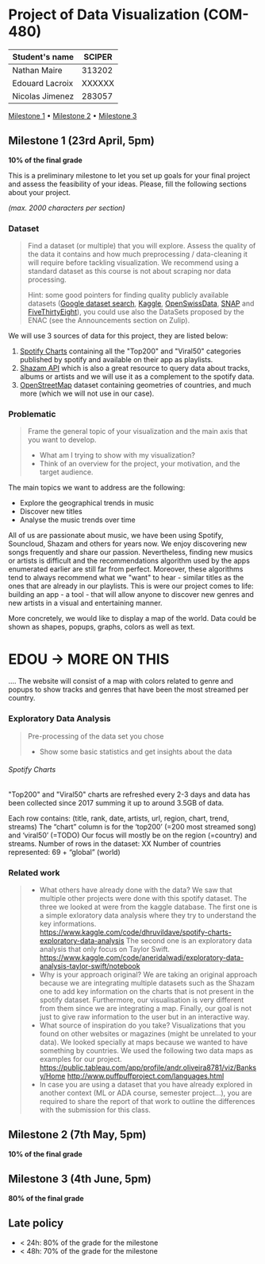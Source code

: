 # Project of Data Visualization (COM-480)

| Student's name  | SCIPER |
| --------------  | ------ |
| Nathan Maire    | 313202 |
| Edouard Lacroix | XXXXXX |
| Nicolas Jimenez | 283057 |

[Milestone 1](#milestone-1) • [Milestone 2](#milestone-2) • [Milestone 3](#milestone-3)

## Milestone 1 (23rd April, 5pm)

**10% of the final grade**

This is a preliminary milestone to let you set up goals for your final project and assess the feasibility of your ideas.
Please, fill the following sections about your project.

*(max. 2000 characters per section)*

### Dataset

> Find a dataset (or multiple) that you will explore. Assess the quality of the data it contains and how much preprocessing / data-cleaning it will require before tackling visualization. We recommend using a standard dataset as this course is not about scraping nor data processing.
>
> Hint: some good pointers for finding quality publicly available datasets ([Google dataset search](https://datasetsearch.research.google.com/), [Kaggle](https://www.kaggle.com/datasets), [OpenSwissData](https://opendata.swiss/en/), [SNAP](https://snap.stanford.edu/data/) and [FiveThirtyEight](https://data.fivethirtyeight.com/)), you could use also the DataSets proposed by the ENAC (see the Announcements section on Zulip).

We will use 3 sources of data for this project, they are listed below:
1. [Spotify Charts](https://www.kaggle.com/datasets/dhruvildave/spotify-charts?resource=download) containing all the "Top200" and "Viral50" categories published by spotify and available on their app as playlists.
2. [Shazam API](https://rapidapi.com/apidojo/api/shazam) which is also a great resource to query data about tracks, albums or artists and we will use it as a complement to the spotify data.
3. [OpenStreetMap](https://www.openstreetmap.org/#map=9/46.8246/8.2245) dataset containing geometries of countries, and much more (which we will not use in our case). 

### Problematic

> Frame the general topic of your visualization and the main axis that you want to develop.
> - What am I trying to show with my visualization?
> - Think of an overview for the project, your motivation, and the target audience.

The main topics we want to address are the following:
- Explore the geographical trends in music
- Discover new titles
- Analyse the music trends over time 

All of us are passionate about music, we have been using Spotify, Souncloud, Shazam and others for years now. We enjoy discovering new songs frequently and share our passion. 
Nevertheless, finding new musics or artists is difficult and the recommendations algorithm used by the apps enumerated earlier are still far from perfect. Moreover, these algorithms tend to 
always recommend what we "want" to hear - similar titles as the ones that are already in our playlists. This is were our project comes to life: building an app - a tool - that will allow anyone to discover new genres and new artists in a visual and entertaining manner. 

More concretely, we would like to display a map of the world. Data could be shown as shapes, popups, graphs, colors as well as text. 
# EDOU -> MORE ON THIS
.... The website will consist of a map with colors related to genre and popups to show tracks and genres that have been the most streamed per country. 

### Exploratory Data Analysis

> Pre-processing of the data set you chose
> - Show some basic statistics and get insights about the data

###### Spotify Charts
"Top200" and "Viral50" charts are refreshed every 2-3 days and data has been collected since 2017 summing it up to around 3.5GB of data. 

Each row contains: (title, rank, date, artists, url, region, chart, trend, streams)
The “chart” column is for the ‘top200’ (=200 most streamed song) and ‘viral50’ (=TODO)
Our focus will mostly be on the region (=country) and streams.
Number of rows in the dataset: XX
Number of countries represented: 69 + “global” (world)


### Related work


> - What others have already done with the data?
>  We saw that multiple other projects were done with this spotify dataset. The three we looked at were from the kaggle database. 
>  The first one is a simple exloratory data analysis where they try to understand the key informations. 
>  https://www.kaggle.com/code/dhruvildave/spotify-charts-exploratory-data-analysis
>  The second one is an exploratory data analysis that only focus on Taylor Swift. 
>  https://www.kaggle.com/code/aneridalwadi/exploratory-data-analysis-taylor-swift/notebook
> - Why is your approach original?
> We are taking an original approach because we are integrating multiple datasets such as the Shazam one to add key information on the charts that is not present in the spotify dataset. Furthermore, our visualisation is very different from them since we are integrating a map. Finally, our goal is not just to give raw information to the user but in an interactive way.
> - What source of inspiration do you take? Visualizations that you found on other websites or magazines (might be unrelated to your data).
> We looked specially at maps because we wanted to have something by countries. We used the following two data maps as examples for our project.
> https://public.tableau.com/app/profile/andr.oliveira8781/viz/Banksy/Home
> http://www.puffpuffproject.com/languages.html
> - In case you are using a dataset that you have already explored in another context (ML or ADA course, semester project...), you are required to share the report of that work to outline the differences with the submission for this class.

## Milestone 2 (7th May, 5pm)

**10% of the final grade**


## Milestone 3 (4th June, 5pm)

**80% of the final grade**


## Late policy

- < 24h: 80% of the grade for the milestone
- < 48h: 70% of the grade for the milestone

